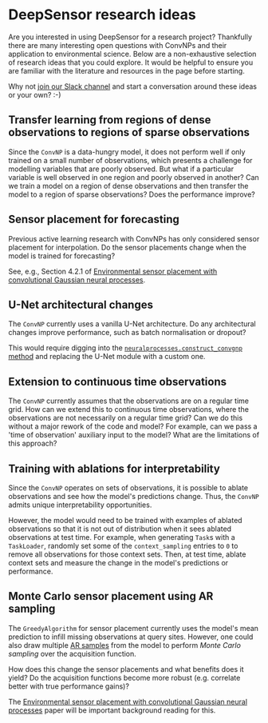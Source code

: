 # DeepSensor research ideas

Are you interested in using DeepSensor for a research project?
Thankfully there are many interesting open questions with ConvNPs and their application
to environmental science.
Below are a non-exhaustive selection of research ideas that you could explore.
It would be helpful to ensure you are familiar with the literature and
resources in the [](resources.md) page before starting.

Why not [join our Slack channel](https://docs.google.com/forms/d/e/1FAIpQLScsI8EiXDdSfn1huMp1vj5JAxi9NIeYLljbEUlMceZvwVpugw/viewform)
and start a conversation around these ideas or your own? :-)

## Transfer learning from regions of dense observations to regions of sparse observations
Since the `ConvNP` is a data-hungry model, it does not perform well if only trained on a
small number of observations, which presents a challenge for modelling variables that
are poorly observed.
But what if a particular variable is well observed in one region and poorly observed in another?
Can we train a model on a region of dense observations and then transfer the model to a region
of sparse observations?
Does the performance improve?

## Sensor placement for forecasting
Previous active learning research with ConvNPs has only considered sensor placement for interpolation.
Do the sensor placements change when the model is trained for forecasting?

See, e.g., Section 4.2.1 of [Environmental sensor placement with convolutional Gaussian neural processes](https://doi.org/10.1017/eds.2023.22).

## U-Net architectural changes
The `ConvNP` currently uses a vanilla U-Net architecture.
Do any architectural changes improve performance, such as batch normalisation or dropout?

This would require digging into the [`neuralprocesses.construct_convgnp` method](https://github.com/wesselb/neuralprocesses/blob/f20572ba480c1279ad5fb66dbb89cbc73a0171c7/neuralprocesses/architectures/convgnp.py#L97)
and replacing the U-Net module with a custom one.

## Extension to continuous time observations
The `ConvNP` currently assumes that the observations are on a regular time grid.
How can we extend this to continuous time observations, where the observations are not necessarily
on a regular time grid?
Can we do this without a major rework of the code and model?
For example, can we pass a 'time of observation' auxiliary input to the model?
What are the limitations of this approach?

## Training with ablations for interpretability
Since the `ConvNP` operates on sets of observations, it is possible to ablate observations
and see how the model's predictions change.
Thus, the `ConvNP` admits unique interpretability opportunities.

However, the model would need to be trained with examples of ablated observations so that it
is not out of distribution when it sees ablated observations at test time.
For example, when generating `Task`s with a `TaskLoader`, randomly set some of the
`context_sampling` entries to `0` to remove all observations for those context sets.
Then, at test time, ablate context sets and measure the change in the model's predictions
or performance.

## Monte Carlo sensor placement using AR sampling
The `GreedyAlgorithm` for sensor placement currently uses the model's mean prediction
to infill missing observations at query sites.
However, one could also draw multiple [AR samples](user-guide/prediction.ipynb)
from the model to perform *Monte Carlo sampling* over the acquisition function.

How does this change the sensor placements and what benefits does it yield?
Do the acquisition functions become more robust (e.g. correlate better with
true performance gains)?

The [Environmental sensor placement with convolutional Gaussian neural processes](https://doi.org/10.1017/eds.2023.22)
paper will be important background reading for this.
